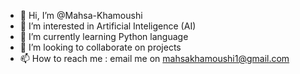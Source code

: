 - 👋 Hi, I’m @Mahsa-Khamoushi
- 👀 I’m interested in Artificial Inteligence (AI)
- 🌱 I’m currently learning Python language
- 💞️ I’m looking to collaborate on projects
- 📫 How to reach me : email me on mahsakhamoushi1@gmail.com

<!---
Mahsa-Khamoushi/Mahsa-Khamoushi is a ✨ special ✨ repository because its `README.md` (this file) appears on your GitHub profile.
You can click the Preview link to take a look at your changes.
--->
